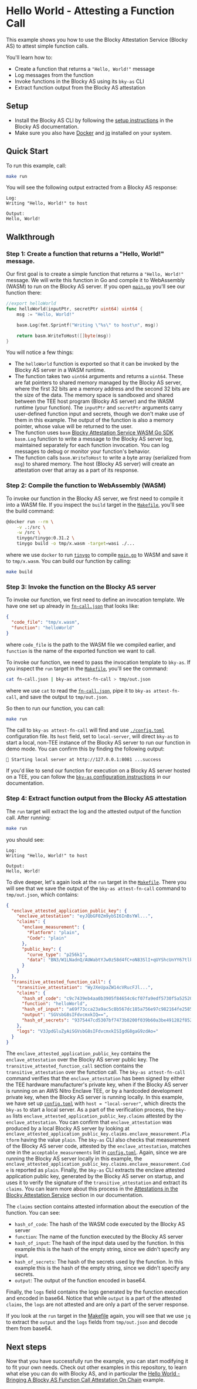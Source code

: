 # Hello World - Attesting a Function Call

This example shows you how to use the Blocky Attestation Service (Blocky AS) to
attest simple function calls.

You'll learn how to:

- Create a function that returns a `"Hello, World!"` message
- Log messages from the function
- Invoke functions in the Blocky AS using its `bky-as` CLI
- Extract function output from the Blocky AS attestation

## Setup

- Install the Blocky AS CLI by following the
  [setup instructions](https://blocky-docs.redocly.app/attestation-service/setup)
  in the Blocky AS documentation.
- Make sure you also have
  [Docker](https://www.docker.com/) and [jq](https://jqlang.org/) installed on
  your system.

## Quick Start

To run this example, call:

```bash
make run
```

You will see the following output extracted from a Blocky AS response:

```
Log:
Writing "Hello, World!" to host

Output:
Hello, World!
```

## Walkthrough

### Step 1: Create a function that returns a "Hello, World!" message.

Our first goal is to create a simple function that returns a `"Hello, World!"`
message. We will write this function in Go and compile it to WebAssembly (WASM)
to run on the Blocky AS server. If you open [`main.go`](./main.go) you'll see
our function there:

```go
//export helloWorld
func helloWorld(inputPtr, secretPtr uint64) uint64 {
	msg := "Hello, World!"

	basm.Log(fmt.Sprintf("Writing \"%s\" to host\n", msg))

	return basm.WriteToHost([]byte(msg))
}
```

You will notice a few things:

- The `helloWorld` function is exported so that it can be invoked by the
  Blocky AS server in a WASM runtime.
- The function takes two `uint64` arguments and returns a `uint64`. These are
  fat pointers to shared memory managed by the Blocky AS server, where the first
  32 bits are a memory address and the second 32 bits are the size of the data.
  The memory space is sandboxed and shared between the TEE host program (Blocky
  AS server) and the WASM runtime (your function). The `inputPtr` and
  `secretPtr` arguments carry user-defined function input and secrets,
  though we don't make use of them in this example. The output of the function
  is also a memory pointer, whose value will be returned to the user.
- The function uses `basm`
  [Blocky Attestation Service WASM Go SDK](https://github.com/blocky/basm-go-sdk)
  `basm.Log` function to write a message to the Blocky AS server log, 
  maintained separately for each function invocation. You can log messages
  to debug or monitor your function's behavior.
- The function calls `basm.WriteToHost` to write a byte array (serialized from
  `msg`) to shared memory. The host (Blocky AS server) will create an 
  attestation over that array as a part of its response.

### Step 2: Compile the function to WebAssembly (WASM)

To invoke our function in the Blocky AS server, we first need to compile
it into a WASM file. If you inspect the `build` target in the
[`Makefile`](./Makefile), you'll see the build command:

```bash
@docker run --rm \
    -v .:/src \
    -w /src \
    tinygo/tinygo:0.31.2 \
    tinygo build -o tmp/x.wasm -target=wasi ./...
```

where we use `docker` to run [`tinygo`](https://tinygo.org/) to compile 
[`main.go`](./main.go) to WASM and save it to `tmp/x.wasm`. You can build our
function by calling:

```bash
make build
```

### Step 3: Invoke the function on the Blocky AS server

To invoke our function, we first need to define an invocation template.
We have one set up already in [`fn-call.json`](./fn-call.json) that looks like:

```json
{
  "code_file": "tmp/x.wasm",
  "function": "helloWorld"
}
```

where `code_file` is the path to the WASM file we compiled earlier, and
`function` is the name of the exported function we want to call.

To invoke our function, we need to pass the invocation template to `bky-as`.
If you inspect the `run` target in the [`Makefile`](./Makefile), you'll see the
command:

```bash
cat fn-call.json | bky-as attest-fn-call > tmp/out.json
```

where we use `cat` to read the [`fn-call.json`](./fn-call.json), pipe it to
`bky-as attest-fn-call`, and save the output to `tmp/out.json`.

So then to run our function, you can call:

```bash
make run
```

The call to `bky-as attest-fn-call` will find and use
[`./config.toml`](./config.toml) configuration file.
Its `host` field, set to `local-server`, will direct `bky-as` to start a local, 
non-TEE instance of the Blocky AS server to run our function in demo mode.
You can confirm this by finding the following output:

```
🚀 Starting local server at http://127.0.0.1:8081 ...success
```

If you'd like to send our function for execution on a Blocky AS server hosted
on a TEE, you can follow the
[`bky-as` configuration instructions](https://blocky-docs.redocly.app/attestation-service/setup#configuration)
in our documentation.

### Step 4: Extract function output from the Blocky AS attestation

The `run` target will extract the log and the attested output of the function 
call. 
After running:

```bash
make run
```

you should see:

```
Log:
Writing "Hello, World!" to host

Output:
Hello, World!
```

To dive deeper, let's again look at the `run` target in the 
[`Makefile`](./Makefile). There you will see that we save the output of the
`bky-as attest-fn-call` command to `tmp/out.json`, which contains:

```json
{
  "enclave_attested_application_public_key": {
    "enclave_attestation": "eyJQbGF0Zm9ybSI6InBsYWl...",
    "claims": {
      "enclave_measurement": {
        "Platform": "plain",
        "Code": "plain"
      },
      "public_key": {
        "curve_type": "p256k1",
        "data": "BN3/W1LNadnQ/AUWabtYJw0z58d4fC+oN83SlI+qUYShcUnYY67tlkE8fDnOa+pRLhaiGzvFUYguCKL/Bqo5hH0="
      }
    }
  },
  "transitive_attested_function_call": {
    "transitive_attestation": "WyJXeUpaZW14cVRucFJl...",
    "claims": {
      "hash_of_code": "c9c7439eb4aa0b3905f84654c6cf07fa9edf5730f5a5252086ece67c0b4dcc50fc7605cae70849799124aaf87332ab2a31bb1b7b9bdb52233ef4850899ebd15a",
      "function": "helloWorld",
      "hash_of_input": "a69f73cca23a9ac5c8b567dc185a756e97c982164fe25859e0d1dcc1475c80a615b2123af1f5f94c11e3e9402c3ac558f500199d95b6d3e301758586281dcd26",
      "output": "SGVsbG8sIFdvcmxkIQ==",
      "hash_of_secrets": "9375447cd5307bf7473b8200f039b60a3be491282f852df9f42ce31a8a43f6f8e916c4f8264e7d233add48746a40166eec588be8b7b9b16a5eb698d4c3b06e00"
    },
    "logs": "V3JpdGluZyAiSGVsbG8sIFdvcmxkISIgdG8gaG9zdAo="
  }
}
```

The `enclave_attested_application_public_key` contains the `enclave_attestation`
over the Blocky AS server public key. The `transitive_attested_function_call`
section contains the `transitive_attestation` over the function call. The
`bky-as attest-fn-call` command verifies that the `enclave_attestation` has been
signed by either the TEE hardware manufacturer's private key, when if the Blocky
AS server is running on an AWS Nitro Enclave TEE, or by a hardcoded development
private key, when the Blocky AS server is running locally. In this example, we
have set up [`config.toml`](./config.toml) with `host = "local-server"`, which
directs the `bky-as` to start a local server. As a part of the verification
process, the `bky-as` lists `enclave_attested_application_public_key.claims`
attested by the `enclave_attestation`. You can confirm that
`enclave_attestation` was produced by a local Blocky AS server by looking at
`enclave_attested_application_public_key.claims.enclave_measurement.Platform`
having the value `plain`. The `bky-as` CLI also checks that measurement of the
Blocky AS server code, attested by the `enclave_attestation`, matches one in the
`acceptable_measurements` list in [`config.toml`](./config.toml). Again, since
we are running the Blocky AS server locally in this example, the
`enclave_attested_application_public_key.claims.enclave_measurement.Code` is
reported as `plain`. Finally, the `bky-as` CLI extracts the enclave attested
application public key, generated by the Blocky AS server on startup, and uses
it to verify the signature of the `transitive_attestation` and extract its
`claims`. You can learn more about this process in the
[Attestations in the Blocky Attestation Service](https://blocky-docs.redocly.app/attestation-service/concepts#attestations-in-the-blocky-attestation-service)
section in our documentation.

The `claims` section contains attested information about the execution of
the function.
You can see:

- `hash_of_code`: The hash of the WASM code executed by the Blocky AS server
- `function`: The name of the function executed by the Blocky AS server
- `hash_of_input`: The hash of the input data used by the function. In this
  example this is the hash of the empty string, since we didn't specify any
  input.
- `hash_of_secrets`: The hash of the secrets used by the function. In this
  example this is the hash of the empty string, since we didn't specify any
  secrets.
- `output`: The output of the function encoded in base64.

Finally, the `logs` field contains the logs generated by the function execution
and encoded in base64. Notice that while `output` is a part of the attested
`claims`, the `logs` are not attested and are only a part of the server response. 

If you look at the `run` target in the [Makefile](./Makefile) again, you will
see that we use `jq` to extract the `output` and the `logs` fields from
`tmp/out.json` and decode them from base64.

## Next steps

Now that you have successfully run the example, you can start modifying it to
fit your own needs. Check out other examples in this repository, to learn what
else you can do with Blocky AS, and in particular the 
[Hello World - Bringing A Blocky AS Function Call Attestation On Chain](../hello_world_on_chain)
example.


